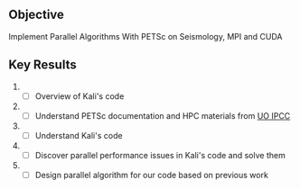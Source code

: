 ## Objective
Implement Parallel Algorithms With PETSc on Seismology, MPI and CUDA

## Key Results

1. - [ ] Overview of Kali's code
2. - [ ] Understand PETSc documentation and HPC materials from [UO IPCC](http://ipcc.cs.uoregon.edu/curriculum.html)
3. - [ ] Understand Kali's code
4. - [ ] Discover parallel performance issues in Kali's code and solve them
5. - [ ] Design parallel algorithm for our code based on previous work
